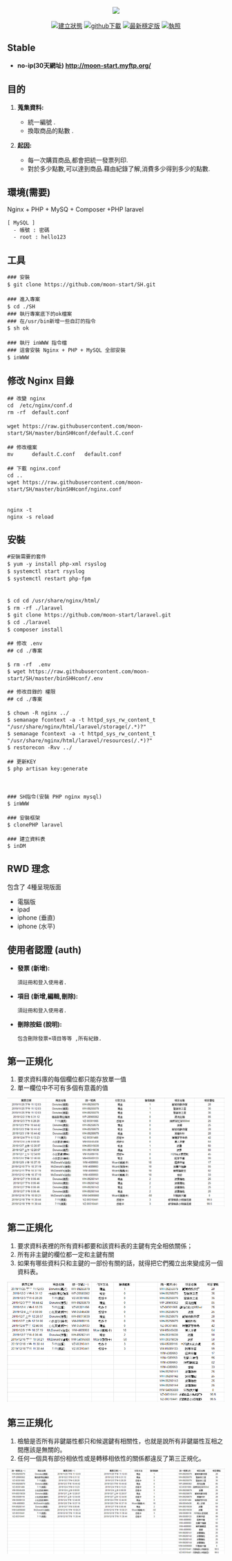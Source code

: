 <p align="center"><img src="https://res.cloudinary.com/dtfbvvkyp/image/upload/v1566331377/laravel-logolockup-cmyk-red.svg" width="400"></p>

<p align="center">
<a href="#">
  <img src="https://travis-ci.org/laravel/framework.svg" alt="建立狀態"></a>
<a href="https://github.com/moon-start/laravel/archive/master.zip">
  <img src="https://poser.pugx.org/laravel/framework/d/total.svg" alt="github下載"></a>
<a href="http://moon-start.myftp.org/">
  <img src="https://poser.pugx.org/laravel/framework/v/stable.svg" alt="最新穩定版"></a>
<a href="#">
  <img src="https://poser.pugx.org/laravel/framework/license.svg" alt="執照"></a>
</p>

## Stable
+ **no-ip(30天網址) http://moon-start.myftp.org/**

## 目的
<!-- <table><tr><td bgcolor=orange>背景色是：orange</td></tr></table> -->
<!-- <table><tr><td bgcolor=orange> -->
1. **蒐集資料:**
   - 統一編號 .
   - 換取商品的點數 .

2. **起因:**
   - 每一次購買商品,都會把統一發票列印.
   - 對於多少點數,可以達到商品.藉由紀錄了解,消費多少得到多少的點數. 
<!-- </td></tr></table> -->


## 環境(需要)

Nginx + PHP + MySQ + Composer +PHP laravel

```
[ MySQL ]
  - 帳號 : 密碼 
  - root : hello123
```

## 工具 
```html
### 安裝
$ git clone https://github.com/moon-start/SH.git

### 進入專案
$ cd ./SH
### 執行專案底下的ok檔案
### 在/usr/bin新增一些自訂的指令
$ sh ok

### 執行 inWWW 指令檔
### 這會安裝 Nginx + PHP + MySQL 全部安裝
$ inWWW

```
## 修改 Nginx 目錄
```
## 改變 nginx
cd  /etc/nginx/conf.d
rm -rf  default.conf

wget https://raw.githubusercontent.com/moon-start/SH/master/binSHHconf/default.C.conf

## 修改檔案
mv      default.C.conf   default.conf

## 下載 nginx.conf
cd ..
wget https://raw.githubusercontent.com/moon-start/SH/master/binSHHconf/nginx.conf


nginx -t
nginx -s reload
```



## 安裝 
```html
#安裝需要的套件
$ yum -y install php-xml rsyslog
$ systemctl start rsyslog
$ systemctl restart php-fpm


$ cd cd /usr/share/nginx/html/
$ rm -rf ./laravel
$ git clone https://github.com/moon-start/laravel.git
$ cd ./laravel
$ composer install 
```
```
## 修改 .env
## cd ./專案

$ rm -rf  .env
$ wget https://raw.githubusercontent.com/moon-start/SH/master/binSHHconf/.env
```
```
## 修改目錄的 權限
## cd ./專案

$ chown -R nginx ../
$ semanage fcontext -a -t httpd_sys_rw_content_t "/usr/share/nginx/html/laravel/storage(/.*)?"
$ semanage fcontext -a -t httpd_sys_rw_content_t "/usr/share/nginx/html/laravel/resources(/.*)?"
$ restorecon -Rvv ../

## 更新KEY
$ php artisan key:generate



### SH指令(安裝 PHP nginx mysql)
$ inWWW

### 安裝框架
$ clonePHP laravel

### 建立資料表
$ inDM
```

## RWD 理念

包含了 4種呈現版面

- 電腦版
- ipad
- iphone (垂直)
- iphone (水平)



## 使用者認證 (auth)
- **發票 (新增):** 
  ``` 
  須註冊和登入使用者.
  ```
- **項目 (新增,編輯,刪除):**
  ```
  須註冊和登入使用者.
  ```
- **刪除按鈕 (說明):**
  ```
  包含刪除發票+項目等等 ,所有紀錄.
  ```
  
## 第一正規化
  1. 要求資料庫的每個欄位都只能存放單一值
  2. 單一欄位中不可有多個有意義的值


<!-- <p align="center"><img src="https://imgur.com/x6XHj9f.png" width="800"></p> -->
![N3](
https://raw.githubusercontent.com/moon-start/laravel/master/moon/N1.PNG)


## 第二正規化
  1. 要求資料表裡的所有資料都要和該資料表的主鍵有完全相依關係；
  2. 所有非主鍵的欄位都一定和主鍵有關
  3. 如果有哪些資料只和主鍵的一部份有關的話，就得把它們獨立出來變成另一個資料表。


<!-- <p align="center"><img src="https://imgur.com/9Qt0Evx.png" width="800"></p> -->
![N3](
https://raw.githubusercontent.com/moon-start/laravel/master/moon/N2.PNG)


## 第三正規化
  1. 檢驗是否所有非鍵屬性都只和候選鍵有相關性，也就是說所有非鍵屬性互相之間應該是無關的。
  2. 任何一個具有部份相依性或是轉移相依性的關係都違反了第三正規化。



<!-- <p align="center"><img src="https://imgur.com/bPuwBdG.png" width="800"></p> -->

<!-- <p align="center"><img src="https://raw.githubusercontent.com/moon-start/laravel/master/moon/N3.PNG" width="800"></p> -->


![N3](
https://raw.githubusercontent.com/moon-start/laravel/master/moon/N3.PNG)

